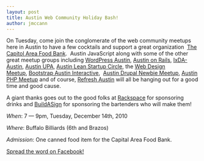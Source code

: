 ```yaml
---
layout: post
title: Austin Web Community Holiday Bash!
author: jmccann
---
```

On Tuesday, come join the conglomerate of the web community meetups here in Austin to have a few cocktails and support a great organization  [The Capitol Area Food Bank][1].  Austin JavaScript along with some of the other great meetup groups including <a href="http://wpaustin.com/" target="_blank">WordPress Austin</a>, <a href="http://www.austinonrails.org/" target="_blank">Austin on Rails</a>, <a href="http://ixdaaustin.ning.com/" target="_blank">IxDA-Austin</a>, <a href="http://www.austinupa.org/" target="_blank">Austin UPA</a>, <a href="http://www.meetup.com/Austin-Lean-Startup-Circle/" target="_blank">Austin Lean Startup Circle</a>, the <a href="http://www.meetup.com/Austin-Web-Design/" target="_blank">Web Design Meetup</a>, <a href="http://www.bootstrapaustin.org/wiki/index.php/Interactive_Subgroup" target="_blank">Bootstrap Austin Interactive</a>,  <a href="http://www.meetup.com/Austin-Drupal-Newbies-Meetup/" target="_blank">Austin Drupal Newbie Meetup</a>, <a href="http://www.meetup.com/austinphp/" target="_blank">Austin PHP Meetup</a> and of course, <a href="http://www.refreshaustin.org/" target="_blank">Refresh Austin</a> will all be hanging out for a good time and good cause.

A giant thanks goes out to the good folks at <a href="http://www.rackspace.com/" target="_blank">Rackspace</a> for sponsoring drinks and <a href="http://www.buildasign.com/" target="_blank">BuildASign</a> for sponsoring the bartenders who will make them!

*When*: 7 — 9pm, Tuesday, December 14th, 2010

*Where*: Buffalo Billiards (6th and Brazos)

*Admission*: One canned food item for the Capital Area Food Bank.

<a href="http://on.fb.me/AustinWebBash" target="_blank">Spread the word on Facebook!</a>

 [1]: http://www.capitalareafoodbank.org/
